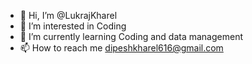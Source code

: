 - 👋 Hi, I’m @LukrajKharel
- 👀 I’m interested in Coding
- 🌱 I’m currently learning Coding and data management
- 📫 How to reach me  dipeshkharel616@gmail.com

<!---
LukrajKharel/LukrajKharel is a ✨ special ✨ repository because its `README.md` (this file) appears on your GitHub profile.
You can click the Preview link to take a look at your changes.
--->
